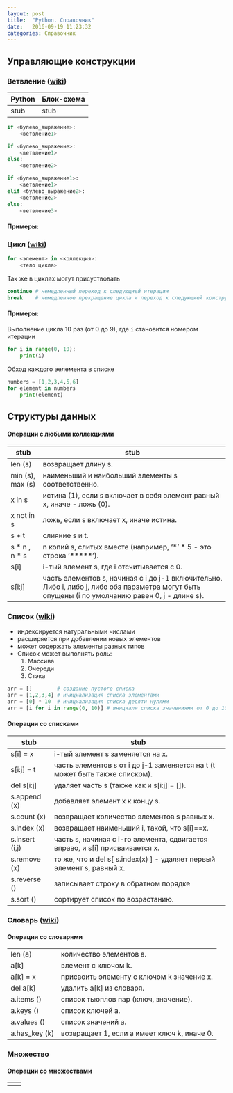 ```yaml
---
layout: post
title:  "Python. Справочник"
date:   2016-09-19 11:23:32
categories: Справочник
---
```


## Управляющие конструкции

### Ветвление ([wiki]( https://ru.wikipedia.org/wiki/Ветвление_(программирование)))

|Python|Блок-схема|
|------|----------|
|stub  |stub      |

```python
if <булево_выражение>:
    <ветвление1>
```

```python
if <булево_выражение>:
    <ветвление1>
else:
    <ветвление2>
```

```python
if <булево_выражение1>:
    <ветвление1>
elif <булево_выражение2>:
    <ветвление2>
else:
    <ветвление3>
```

#### Примеры:

### Цикл ([wiki](https://ru.wikipedia.org/wiki/Цикл_(программирование)))

```python
for <элемент> in <коллекция>:
    <тело цикла>
```
Так же в циклах могут присуствовать
```python
continue # немедленный переход к следующией итерации
break    # немедленное прекращение цикла и переход к следующией конструкции, так если бы цикл закончился
```
#### Примеры:
Выполнение цикла 10 раз (от 0 до 9), где `i` становится номером итерации
```python
for i in range(0, 10):
    print(i)
```
Обход каждого эелемента в списке
```python
numbers = [1,2,3,4,5,6]
for element in numbers
    print(element)
```

## Структуры данных
#### Операции с любыми коллекциями

|stub|stub|
|------------------|---------|
|len (s) |	 возвращает длину s.|
|min (s), max (s)| 	наименьший и наибольший элементы s соответственно.|
|x in s |	истина (1), если s включает в себя элемент равный x, иначе - ложь (0).|
|x not in s |	 ложь, если s включает x, иначе истина.|
|s + t |	 слияние s и t.|
|s * n , n * s |	 n копий s, слитых вместе (например, ‘*’ * 5 - это строка ‘*****’).|
|s[i] |	 i-тый элемент s, где i отсчитывается с 0.|
|s[i:j] |	часть элементов s, начиная с i до j-1 включительно. Либо i, либо j, либо оба параметра могут быть опущены (i по умолчанию равен 0, j - длине s).|

### Список ([wiki](https://ru.wikipedia.org/wiki/Динамический_массив))

* индексируется натуральными числами
* расширяется при добавлении новых элементов
* может содержать элементы разных типов
* Список может выполнять роль:
	1. Массива
	2. Очереди
	3. Стэка


```python
arr = []        # создание пустого списка
arr = [1,2,3,4] # инициализация списка элементами
arr = [0] * 10  # инициализация списка десяти нулями
arr = [i for i in range(0, 10)] # инициали списка значениями от 0 до 10
```
#### Операции со списками
|stub|stub|
|------------|---------|
|s[i] = x | 	i-тый элемент s заменяется на x.|
|s[i:j] = t |	часть элементов s от i до j-1 заменяется на t (t может быть также списком).|
|del s[i:j] | 	удаляет часть s (также как и s[i:j] = []).|
|s.append (x) |	добавляет элемент x к концу s.|
|s.count (x)  |	возвращает количество элементов s равных x.|
|s.index (x) |	возвращает наименьший i, такой, что s[i]==x.|
|s.insert (i,j) 	|часть s, начиная с i-го элемента, сдвигается вправо, и s[i] присваивается x.|
|s.remove (x) 	|то же, что и del s[ s.index(x) ] - удаляет первый элемент s, равный x.|
|s.reverse () 	|записывает строку в обратном порядке|
|s.sort () 	|сортирует список по возрастанию. |

### Словарь ([wiki](https://ru.wikipedia.org/wiki/Ассоциативный_массив))

#### Операции со словарями
| | |
|---|---|
|len (a) |	количество элементов а.|
|a[k]  |	элемент с ключом k.|
|a[k] = x |	присвоить элементу с ключом k значение x.|
|del a[k] |	удалить a[k] из словаря.|
|a.items () |	список тьюплов пар (ключ, значение).|
|a.keys () |	список ключей а.|
|a.values ()| 	список значений а.|
|a.has_key (k)| 	возвращает 1, если а имеет ключ k, иначе 0.|

### Множество
#### Операции со множествами
| | |
|---|---|
| | |
